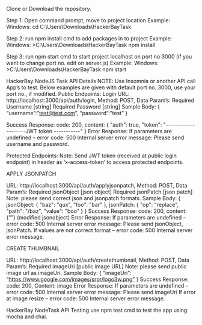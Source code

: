 Clone or Download the repository.

Step 1:  Open command prompt, move to project location
Example: Windows: cd C:\Users\Downloads\HackerBayTask

Step 2:  run npm install cmd to add packages in to project
Example: Windows: >C:\Users\Downloads\HackerBayTask npm install

Step 3:  run npm start cmd to start project localhost on port no 3000 (if you want to change port no. edit on server.js)
Example: Windows: >C:\Users\Downloads\HackerBayTask npm start

HackerBay NodeJS Task API Details
NOTE: Use Insomnia or another API call App’s to test. Below examples are given with default port no. 3000, use your port no., if modified.
Public Endpoints:
Login
URL:  http://localhost:3000/api/auth/login,
Method: POST,
Data Param’s: 
Required 
Username [string]
Required 
Password [string]
Sample Body: 
{
“username”:”test@test.com”,
“password”:”test”
}

Success Response:  code: 200, 
content: {
"auth": true,
"token": "--------------------JWT token -----------"
}
Error Response: 
If parameters are undefined – error code: 500 Internal server 
error message: Please send username and password.

Protected Endpoints:
Note: Send JWT token (received at public login endpoint) in header as ‘x-access-token’ to access protected endpoints. 

APPLY JSONPATCH

URL:  http://localhost:3000/api/auth/applyjsonpatch,
Method: POST,
Data Param’s: 
Required 
jsonObject [json object]
Required 
jsonPatch [json patch]
Note: please send correct json and jsonpatch formats.
Sample Body: 
{
jsonObject: { "baz": "qux", "foo": "bar" },
jsonPatch: { "op": "replace", "path": "/baz", "value": "boo" }
}
Success Response:  code: 200, 
content: {“”} (modified jsonobject)
Error Response: If parameters are undefined – error code: 500 Internal server error message: Please send jsonObject, jsonPatch.
If values are not correct format – error code: 500 Internal server error message.

CREATE THUMBNAIL

URL:  http://localhost:3000/api/auth/createthumbnail,
Method: POST,
Data Param’s: 
Required 
imageUri [public image URL]
Note: please send public image url as imageUri.
Sample Body: 
{
  “imageUri”: “https://www.google.com/images/srpr/logo3w.png”
}
Success Response:  code: 200,
Content: image 
Error Response: If parameters are undefined – error code: 500 Internal server error message: Please send imageUri
If error at image resize – error code: 500 Internal server error message.

HackerBay NodeTask API Testing
use npm test cmd to test the app using mocha and chai.
